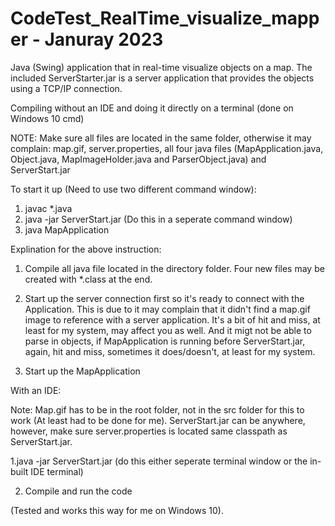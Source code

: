 # CodeTest_RealTime_visualize_mapper - Januray 2023
Java (Swing) application that in real-time visualize objects on a map. The included ServerStarter.jar is a server application that provides the objects using a TCP/IP connection.


Compiling without an IDE and doing it directly on a terminal (done on Windows 10 cmd)

NOTE: Make sure all files are located in the same folder, otherwise it may complain:
map.gif, server.properties, all four java files (MapApplication.java, Object.java, MapImageHolder.java and ParserObject.java) and ServerStart.jar


To start it up (Need to use two different command window):
1. javac *.java
2. java -jar ServerStart.jar (Do this in a seperate command window)
3. java MapApplication 

Explination for the above instruction: 
1. Compile all java file located in the directory folder. Four new files may be created with *.class at the end.

2. Start up the server connection first so it's ready to connect with the Application. 
This is due to it may complain that it didn't find a map.gif image to reference with a server application. 
It's a bit of hit and miss, at least for my system, may affect you as well. 
And it migt not be able to parse in objects, if MapApplication is running before ServerStart.jar, again, hit and miss, sometimes it does/doesn't, at least for my system. 

3. Start up the MapApplication


With an IDE:
 
Note: Map.gif has to be in the root folder, not in the src folder for this to work (At least had to be done for me). 
ServerStart.jar can be anywhere, however, make sure server.properties is located same classpath as ServerStart.jar. 
 
1.java -jar ServerStart.jar (do this either seperate terminal window or the in-built IDE terminal)

2. Compile and run the code


(Tested and works this way for me on Windows 10).
